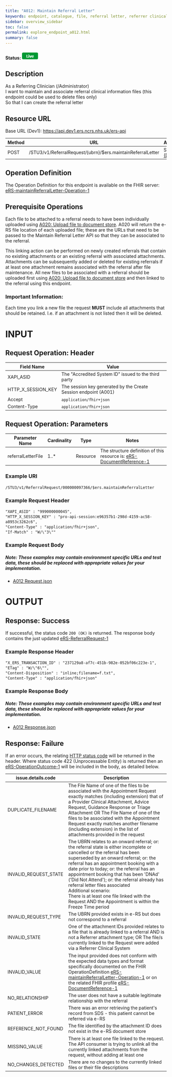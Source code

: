 ```yaml
---
title: "A012: Maintain Referral Letter"
keywords: endpoint, catalogue, file, referral letter, referrer clinical information
sidebar: overview_sidebar
toc: false
permalink: explore_endpoint_a012.html
summary: false
---
```


#### Status: ![Live](images/icons/api_live.png)

## Description
As a Referring Clinician (/Administrator)  
I want to maintain and associate referral clinical information files (this endpoint could be used to delete files only)  
So that I can create the referral letter  

## Resource URL

Base URL (Dev1): https://api.dev1.ers.ncrs.nhs.uk/ers-api  

| Method | URL | Authentication |
| -------------| --- | ---------------- |
| POST | /STU3/v1/ReferralRequest/{ubrn}/$ers.maintainReferralLetter | Session Token [(Details)](develop_business_flow_bf001.html) |

## Operation Definition
The Operation Definition for this endpoint is available on the FHIR server: [eRS-maintainReferralLetter-Operation-1](https://fhir.nhs.uk/STU3/OperationDefinition/eRS-maintainReferralLetter-Operation-1/_history/1.0)

## Prerequisite Operations
Each file to be attached to a referral needs to have been individually uploaded using [A020: Upload file to document store](explore_endpoint_a020.html). A020 will return the e-RS file location of each uploaded file; these are the URLs that need to be passed to the Maintain Referral Letter API so that they can be associated to the referral.

This linking action can be performed on newly created referrals that contain no existing attachments or an existing referral with associated attachments. Attachments can be subsequently added or deleted for existing referrals if at least one attachment remains associated with the referral after file maintenance. All new files to be associated with a referral should be uploaded first using [A020: Upload file to document store](explore_endpoint_a020.html) and then linked to the referral using this endpoint.

### Important Information:
Each time you link a new file the request **MUST** include all attachments that should be retained. I.e. if an attachment is not listed then it will be deleted.

# INPUT

## Request Operation: Header

| Field Name | Value |
| ---- | ---- |
| XAPI_ASID | The "Accredited System ID" issued to the third party |
| HTTP_X_SESSION_KEY | The session key generated by the Create Session endpoint (A001)  |
| Accept | `application/fhir+json` |
| Content-Type |	`application/fhir+json` |

## Request Operation: Parameters

| Parameter Name             | Cardinality | Type            | Notes |
|  ------------------------- | ----------- | --------------- | ----- |
| referralLetterFile         | 1..*        | Resource        |The structure definition of this resource is:  [eRS-DocumentReference-1](https://fhir.nhs.uk/STU3/StructureDefinition/eRS-DocumentReference-1)  |

### Example URI
```http
/STU3/v1/ReferralRequest/000000097366/$ers.maintainReferralLetter
```

### Example Request Header
```http
"XAPI_ASID" : "999000000045",
"HTTP_X_SESSION_KEY" : "pro-api-session:e96357b1-298d-4159-ac58-a8953c3262c6",
"Content-Type" : "application/fhir+json",
"If-Match" : "W/\"3\""
```

### Example Request Body
##### Note: These examples may contain environment specific URLs and test data, these should be replaced with appropriate values for your implementation.  

- [A012 Request.json](downloads/json/A012_Request.json)  

# OUTPUT
## Response: Success
If successful, the status code `200 (OK)` is returned. The response body contains the just updated [eRS-ReferralRequest-1](https://fhir.nhs.uk/STU3/StructureDefinition/eRS-ReferralRequest-1)

### Example Response Header
```http
"X_ERS_TRANSACTION_ID" : "237129a8-af7c-451b-982e-052bf06c223e-1",
"ETag" : "W/\"6\"",
"Content-Disposition" : "inline;filename=f.txt",
"Content-Type" : "application/fhir+json"
```

### Example Response Body
##### Note: These examples may contain environment specific URLs and test data, these should be replaced with appropriate values for your implementation.  

- [A012 Response.json](downloads/json/A012_Response.json)  

## Response: Failure
If an error occurs, the relating [HTTP status code](explore_error_messages.html) will be returned in the header. Where status code 422 (Unprocessable Entity) is returned then an [eRS-OperationOutcome-1](https://fhir.nhs.uk/STU3/StructureDefinition/eRS-OperationOutcome-1) will be included in the body, as detailed below.  

| issue.details.code | Description |
| ------------------ | ------ |
|DUPLICATE_FILENAME | The File Name of one of the files to be associated with the Appointment Request exactly matches (including extension) that of a Provider Clinical Attachment, Advice Request, Guidance Response or Triage Attachment OR The File Name of one of the files to be associated with the Appointment Request exactly matches another filename (including extension) in the list of attachments provided in the request |
| INVALID_REQUEST_STATE | The UBRN relates to an onward referral; or: the referral state is either incomplete or cancelled or the referral has been superseded by an onward referral; or: the referral has an appointment booking with a date prior to today; or: the referral has an appointment booking that has been 'DNAd' ('Did Not Attend'); or: the referral already has referral letter files associated<br>Additional scenario:<br> There is at least one file linked with the Request AND the Appointment is within the Freeze Time period |
| INVALID_REQUEST_TYPE | The UBRN provided exists in e-RS but does not correspond to a referral |
| INVALID_STATE | One of the attachment IDs provided relates to a file that is already linked to a referral AND is not a Referrer attachment type; OR The file/s currently linked to the Request were added via a Referrer Clinical System |
| INVALID_VALUE | The input provided does not conform with the expected data types and format specifically documented on the FHIR OperationDefinition [eRS-maintainReferralLetter-Operation-1](https://fhir.nhs.uk/STU3/OperationDefinition/eRS-maintainReferralLetter-Operation-1/_history/1.0) or on the related FHIR profile [eRS-DocumentReference-1](https://fhir.nhs.uk/STU3/StructureDefinition/eRS-DocumentReference-1)|
| NO_RELATIONSHIP | The user does not have a suitable legitimate relationship with the referral |
| PATIENT_ERROR | There was an error retrieving the patient's record from SDS - this patient cannot be referred via e-RS |
| REFERENCE_NOT_FOUND | The file identified by the attachment ID does not exist in the e-RS document store |
| MISSING_VALUE | There is at least one file linked to the request. The API consumer is trying to unlink all the currently linked attachments from the request, without adding at least one |
| NO_CHANGES_DETECTED | There are no changes to the currently linked files or their file descriptions |

